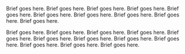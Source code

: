 Brief goes here. Brief goes here. Brief goes here. Brief goes here. Brief goes here. Brief goes here. Brief goes here. Brief goes here. Brief goes here. Brief goes here.

Brief goes here. Brief goes here. Brief goes here. Brief goes here. Brief goes here. Brief goes here. Brief goes here. Brief goes here. Brief goes here. Brief goes here. Brief goes here. Brief goes here.
